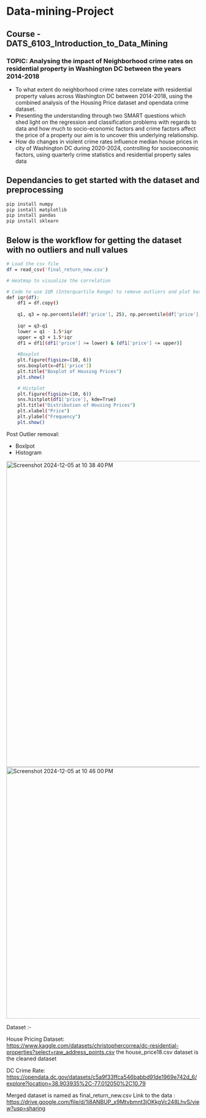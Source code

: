 # Data-mining-Project
## Course - DATS_6103_Introduction_to_Data_Mining

### TOPIC: Analysing the impact of Neighborhood crime rates on residential property in Washington DC between the years 2014-2018

- To what extent do neighborhood crime rates correlate with residential property values across Washington DC between 2014-2018, using the combined analysis of the Housing Price dataset and opendata crime dataset.<br>
- Presenting the understanding through two SMART questions which shed light on the regression and classification problems with regards to data and how much to socio-economic factors and crime factors affect the price of a property our aim is to uncover this underlying relationship.<br>
- How do changes in violent crime rates influence median house prices in city of Washington DC during 2020-2024, controlling for socioeconomic factors, using quarterly crime statistics and residential property sales data

## Dependancies to get started with the dataset and preprocessing 

```bash
pip install numpy
pip isntall matplotlib
pip install pandas
pip install sklearn
```
## Below is the workflow for getting the dataset with no outliers and null values 
```bash
# Load the csv file 
df = read_csv('final_return_new.csv')
```
```bash
# Heatmap to visualize the correlation
```
```bash
# Code to use IQR (Interquartile Range) to remove outliers and plot boxplot and histogram to visualize the price column 
def iqr(df):
    df1 = df.copy()
    
    q1, q3 = np.percentile(df['price'], 25), np.percentile(df['price'], 75)
    
    iqr = q3-q1
    lower = q1 - 1.5*iqr
    upper = q3 + 1.5*iqr
    df1 = df1[(df1['price'] >= lower) & (df1['price'] <= upper)]
    
    #Boxplot
    plt.figure(figsize=(10, 6))
    sns.boxplot(x=df1['price'])
    plt.title("Boxplot of Housing Prices")
    plt.show()

    # Histplot
    plt.figure(figsize=(10, 6))
    sns.histplot(df1['price'], kde=True)
    plt.title("Distribution of Housing Prices")
    plt.xlabel("Price")
    plt.ylabel("Frequency")
    plt.show()
```
Post Outlier removal:
- Boxlpot
- Histogram
<img width="799" alt="Screenshot 2024-12-05 at 10 38 40 PM" src="https://github.com/user-attachments/assets/848b3943-c24a-4f66-9886-a92e82e62b20">

<img width="657" alt="Screenshot 2024-12-05 at 10 46 00 PM" src="https://github.com/user-attachments/assets/84a68272-a75a-4465-8027-040094b87116">


Dataset :- 

House Pricing Dataset:  https://www.kaggle.com/datasets/christophercorrea/dc-residential-properties?select=raw_address_points.csv
the house_price18.csv dataset is the cleaned dataset

DC Crime Rate: https://opendata.dc.gov/datasets/c5a9f33ffca546babbd91de1969e742d_6/explore?location=38.903935%2C-77.012050%2C10.79

Merged dataset is named as final_return_new.csv
Link to the data : https://drive.google.com/file/d/1i8ANBUP_x9Mtvbmnt3jOKkgVc248LhvS/view?usp=sharing



